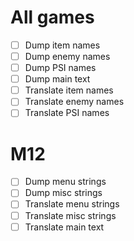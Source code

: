 # All games
- [ ] Dump item names
- [ ] Dump enemy names
- [ ] Dump PSI names
- [ ] Dump main text
- [ ] Translate item names
- [ ] Translate enemy names
- [ ] Translate PSI names

# M12
- [ ] Dump menu strings
- [ ] Dump misc strings
- [ ] Translate menu strings
- [ ] Translate misc strings
- [ ] Translate main text